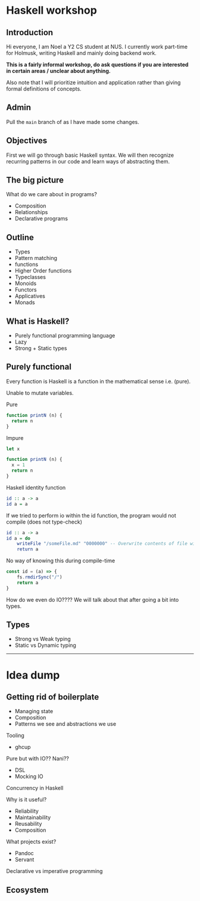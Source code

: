 # Haskell workshop

## Introduction
Hi everyone, I am Noel a Y2 CS student at NUS. I currently work part-time for Holmusk, writing Haskell and mainly doing backend work.

**This is a fairly informal workshop, do ask questions if you are interested in certain areas / unclear about anything.**

Also note that I will prioritize intuition and application rather than giving formal definitions of concepts.


## Admin

Pull the `main` branch of as I have made some changes.

## Objectives
First we will go through basic Haskell syntax.
We will then recognize recurring patterns in our code and learn ways of abstracting them.

## The big picture

What do we care about in programs?
- Composition
- Relationships
- Declarative programs

## Outline

- Types
- Pattern matching
- functions
- Higher Order functions
- Typeclasses
- Monoids
- Functors
- Applicatives
- Monads

## What is Haskell?
- Purely functional programming language
- Lazy
- Strong + Static types

## Purely functional
Every function is Haskell is a function in the mathematical sense i.e. (pure).

Unable to mutate variables.

Pure
```js
function printN (n) {
  return n
}
```

Impure
```js
let x

function printN (n) {
  x = 1
  return n
}
```

Haskell identity function
``` haskell
id :: a -> a
id a = a
```

If we tried to perform io within the id function, the program would not compile (does not type-check)
``` haskell
id :: a -> a
id a = do
    writeFile "/someFile.md" "0000000" -- Overwrite contents of file with 00000000
    return a
```

No way of knowing this during compile-time
``` javascript
const id = (a) => {
    fs.rmdirSync("/")
    return a
}
```

How do we even do IO????
We will talk about that after going a bit into types.

## Types
- Strong vs Weak typing
- Static vs Dynamic typing

---

# Idea dump

## Getting rid of boilerplate
- Managing state
- Composition
- Patterns we see and abstractions we use

Tooling
- ghcup


Pure but with IO?? Nani??
- DSL
- Mocking IO

Concurrency in Haskell

Why is it useful?
- Reliability
- Maintainability
- Reusability
- Composition

What projects exist?
- Pandoc
- Servant

Declarative vs imperative programming


## Ecosystem
